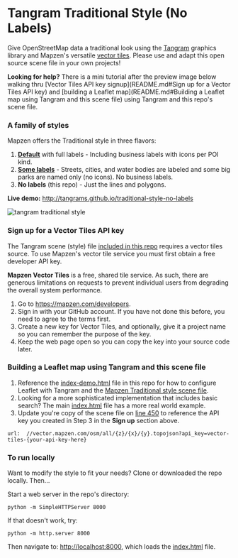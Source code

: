 # Tangram Traditional Style (No Labels)

Give OpenStreetMap data a traditional look using the [Tangram](http://github.com/tangrams/tangram) graphics library and Mapzen's versatile [vector tiles](https://mapzen.com/projects/vector-tiles/). Please use and adapt this open source scene file in your own projects!

**Looking for help?** There is a mini tutorial after the preview image below walking thru [Vector Tiles API key signup](README.md#Sign up for a Vector Tiles API key) and [building a Leaflet map](README.md#Building a Leaflet map using Tangram and this scene file) using Tangram and this repo's scene file.

### A family of styles

Mapzen offers the Traditional style in three flavors:

1. **[Default](https://github.com/tangrams/traditional-style)** with full labels - Including business labels with icons per POI kind.
2. **[Some labels](https://github.com/tangrams/traditional-style-some-labels)** - Streets, cities, and water bodies are labeled and some big parks are named only (no icons). No business labels.
3. **No labels** (this repo) - Just the lines and polygons.


**Live demo:** http://tangrams.github.io/traditional-style-no-labels

![tangram traditional style](https://cloud.githubusercontent.com/assets/853051/11084428/f5c7567e-87ef-11e5-95cd-a4ae66e52f8c.png)


### Sign up for a Vector Tiles API key

The Tangram scene (style) file [included in this repo](traditional-style-some-labels.yaml) requires a vector tiles source. To use Mapzen's vector tile service you must first obtain a free developer API key. 

**Mapzen Vector Tiles** is a free, shared tile service. As such, there are generous limitations on requests to prevent individual users from degrading the overall system performance.

1. Go to https://mapzen.com/developers.
2. Sign in with your GitHub account. If you have not done this before, you need to agree to the terms first.
3. Create a new key for Vector Tiles, and optionally, give it a project name so you can remember the purpose of the key.
4. Keep the web page open so you can copy the key into your source code later.

### Building a Leaflet map using Tangram and this scene file

1. Reference the [index-demo.html](index-demo.html) file in this repo for how to configure Leaflet with Tangram and the [Mapzen Traditional style scene file](traditional-style-some-labels.yaml). 
2. Looking for a more sophisticated implementation that includes basic search? The main [index.html](index.html) file has a more real world example.
3. Update you're copy of the scene file on [line 450](https://github.com/tangrams/traditional-style-no-labels/blob/gh-pages/traditional-style-no-labels.yaml#L450) to reference the API key you created in Step 3 in the **Sign up** section above. 

```
url:  //vector.mapzen.com/osm/all/{z}/{x}/{y}.topojson?api_key=vector-tiles-{your-api-key-here}
```


### To run locally

Want to modify the style to fit your needs? Clone or downloaded the repo locally. Then...

Start a web server in the repo's directory:

    python -m SimpleHTTPServer 8000
    
If that doesn't work, try:

    python -m http.server 8000
    
Then navigate to: [http://localhost:8000](http://localhost:8000), which loads the [index.html](index.html) file.